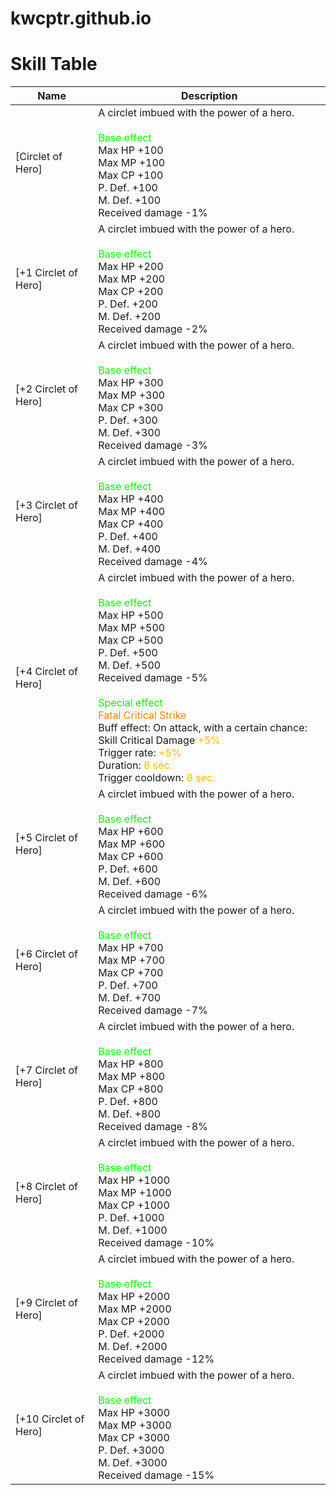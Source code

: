 # kwcptr.github.io


<h1>Skill Table</h1>

<table>
    <thead>
        <tr>
            <th>Name</th>
            <th>Description</th>
        </tr>
    </thead>
    <tbody>
        <tr>
            <td>[Circlet of Hero]</td>
            <td>A circlet imbued with the power of a hero.<br><br><font color="00FF00">Base effect</font><br>Max HP +100<br>Max MP +100<br>Max CP +100<br>P. Def. +100<br>M. Def. +100<br>Received damage -1%</td>
        </tr>
        <tr>
            <td>[+1 Circlet of Hero]</td>
            <td>A circlet imbued with the power of a hero.<br><br><font color="00FF00">Base effect</font><br>Max HP +200<br>Max MP +200<br>Max CP +200<br>P. Def. +200<br>M. Def. +200<br>Received damage -2%</td>
        </tr>
        <tr>
            <td>[+2 Circlet of Hero]</td>
            <td>A circlet imbued with the power of a hero.<br><br><font color="00FF00">Base effect</font><br>Max HP +300<br>Max MP +300<br>Max CP +300<br>P. Def. +300<br>M. Def. +300<br>Received damage -3%</td>
        </tr>
        <tr>
            <td>[+3 Circlet of Hero]</td>
            <td>A circlet imbued with the power of a hero.<br><br><font color="00FF00">Base effect</font><br>Max HP +400<br>Max MP +400<br>Max CP +400<br>P. Def. +400<br>M. Def. +400<br>Received damage -4%</td>
        </tr>
        <tr>
            <td>[+4 Circlet of Hero]</td>
            <td>A circlet imbued with the power of a hero.<br><br><font color="00FF00">Base effect</font><br>Max HP +500<br>Max MP +500<br>Max CP +500<br>P. Def. +500<br>M. Def. +500<br>Received damage -5%<br><br><font color="00FF00">Special effect</font><br><font color="FF8000">Fatal Critical Strike</font><br>Buff effect: On attack, with a certain chance: Skill Critical Damage <font color="FFBB00">+5%</font><br>Trigger rate: <font color="FFBB00">+5%</font><br>Duration: <font color="FFBB00">8 sec.</font><br>Trigger cooldown: <font color="FFBB00">8 sec.</font></td>
        </tr>
        <tr>
            <td>[+5 Circlet of Hero]</td>
            <td>A circlet imbued with the power of a hero.<br><br><font color="00FF00">Base effect</font><br>Max HP +600<br>Max MP +600<br>Max CP +600<br>P. Def. +600<br>M. Def. +600<br>Received damage -6%</td>
        </tr>
        <tr>
            <td>[+6 Circlet of Hero]</td>
            <td>A circlet imbued with the power of a hero.<br><br><font color="00FF00">Base effect</font><br>Max HP +700<br>Max MP +700<br>Max CP +700<br>P. Def. +700<br>M. Def. +700<br>Received damage -7%</td>
        </tr>
        <tr>
            <td>[+7 Circlet of Hero]</td>
            <td>A circlet imbued with the power of a hero.<br><br><font color="00FF00">Base effect</font><br>Max HP +800<br>Max MP +800<br>Max CP +800<br>P. Def. +800<br>M. Def. +800<br>Received damage -8%</td>
        </tr>
        <tr>
            <td>[+8 Circlet of Hero]</td>
            <td>A circlet imbued with the power of a hero.<br><br><font color="00FF00">Base effect</font><br>Max HP +1000<br>Max MP +1000<br>Max CP +1000<br>P. Def. +1000<br>M. Def. +1000<br>Received damage -10%</td>
        </tr>
        <tr>
            <td>[+9 Circlet of Hero]</td>
            <td>A circlet imbued with the power of a hero.<br><br><font color="00FF00">Base effect</font><br>Max HP +2000<br>Max MP +2000<br>Max CP +2000<br>P. Def. +2000<br>M. Def. +2000<br>Received damage -12%</td>
        </tr>
        <tr>
            <td>[+10 Circlet of Hero]</td>
            <td>A circlet imbued with the power of a hero.<br><br><font color="00FF00">Base effect</font><br>Max HP +3000<br>Max MP +3000<br>Max CP +3000<br>P. Def. +3000<br>M. Def. +3000<br>Received damage -15%</td>
        </tr>
    </tbody>
</table>

</body>
</html>
